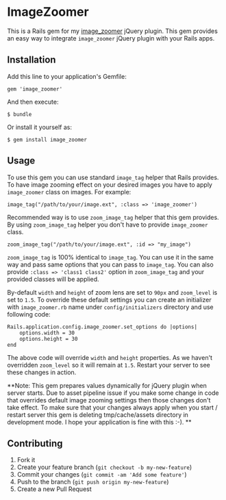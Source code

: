 # ImageZoomer

This is a Rails gem for my [image_zoomer](https://github.com/ilatif/image_zoomer) jQuery plugin. This gem provides an easy way to integrate `image_zoomer` jQuery plugin with your Rails apps.

## Installation

Add this line to your application's Gemfile:

    gem 'image_zoomer'

And then execute:

    $ bundle

Or install it yourself as:

    $ gem install image_zoomer

## Usage

To use this gem you can use standard `image_tag` helper that Rails provides. To have image zooming effect on your desired images you have to apply `image_zoomer` class on images. For example:

	image_tag("/path/to/your/image.ext", :class => 'image_zoomer')
	
Recommended way is to use `zoom_image_tag` helper that this gem provides. By using `zoom_image_tag` helper you don't have to provide `image_zoomer` class.

	zoom_image_tag("/path/to/your/image.ext", :id => "my_image")
	
`zoom_image_tag` is 100% identical to `image_tag`. You can use it in the same way and pass same options that you can pass to `image_tag`. You can also provide `:class => 'class1 class2'` option in `zoom_image_tag` and your provided classes will be applied.

By-default `width` and `height` of zoom lens are set to `90px` and `zoom_level` is set to `1.5`.  To override these default settings you can create an initializer with `image_zoomer.rb` name under `config/initializers` directory and use following code:

	Rails.application.config.image_zoomer.set_options do |options|
		options.width = 30
		options.height = 30
	end
	
The above code will override `width` and `height` properties. As we haven't overridden `zoom_level` so it will remain at `1.5`. Restart your server to see these changes in action.

**Note: This gem prepares values dynamically for jQuery plugin when server starts. Due to asset pipeline issue if you make some change in code that overrides default image zooming settings then those changes don't take effect. To make sure that your changes always apply when you start / restart server this gem is deleting tmp/cache/assets directory in development mode. I hope your application is fine with this :-). **


## Contributing

1. Fork it
2. Create your feature branch (`git checkout -b my-new-feature`)
3. Commit your changes (`git commit -am 'Add some feature'`)
4. Push to the branch (`git push origin my-new-feature`)
5. Create a new Pull Request
